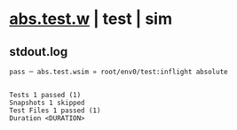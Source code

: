 # [abs.test.w](../../../../../../examples/tests/sdk_tests/math/abs.test.w) | test | sim

## stdout.log
```log
pass ─ abs.test.wsim » root/env0/test:inflight absolute
 
 
Tests 1 passed (1)
Snapshots 1 skipped
Test Files 1 passed (1)
Duration <DURATION>
```

